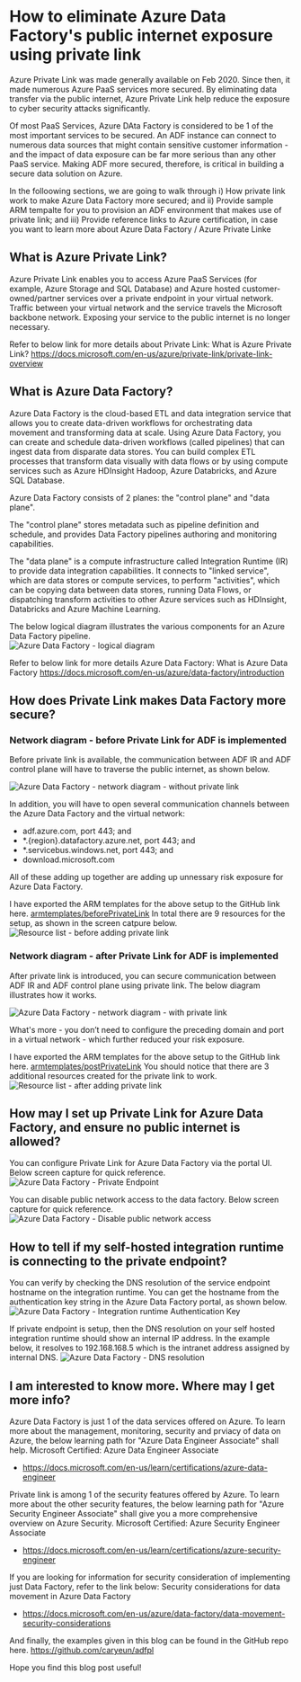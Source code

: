 # How to eliminate Azure Data Factory's public internet exposure using private link

Azure Private Link was made generally available on Feb 2020.  Since then, it made numerous Azure PaaS services more secured.  By eliminating data transfer via the public internet, Azure Private Link help reduce the exposure to cyber security attacks significantly.

Of most PaaS Services, Azure DAta Factory is considered to be 1 of the most important services to be secured. An ADF instance can connect to numerous data sources that might contain sensitive customer information - and the impact of data exposure can be far more serious than any other PaaS service.  Making ADF more secured, therefore, is critical in building a secure data solution on Azure.

In the folloowing sections, we are going to walk through
i) How private link work to make Azure Data Factory more secured; and
ii) Provide sample ARM tempalte for you to provision an ADF environment that makes use of private link; and
iii) Provide reference links to Azure certification, in case you want to learn more about Azure Data Factory / Azure Private Linke

## What is Azure Private Link?
Azure Private Link enables you to access Azure PaaS Services (for example, Azure Storage and SQL Database) and Azure hosted customer-owned/partner services over a private endpoint in your virtual network.
Traffic between your virtual network and the service travels the Microsoft backbone network. Exposing your service to the public internet is no longer necessary.

Refer to below link for more details about Private Link:
 What is Azure Private Link?
 https://docs.microsoft.com/en-us/azure/private-link/private-link-overview


## What is Azure Data Factory?
Azure Data Factory is the cloud-based ETL and data integration service that allows you to create data-driven workflows for orchestrating data movement and transforming data at scale. Using Azure Data Factory, you can create and schedule data-driven workflows (called pipelines) that can ingest data from disparate data stores. You can build complex ETL processes that transform data visually with data flows or by using compute services such as Azure HDInsight Hadoop, Azure Databricks, and Azure SQL Database.

Azure Data Factory consists of 2 planes: the "control plane" and "data plane".

The "control plane" stores metadata such as pipeline definition and schedule, and provides Data Factory pipelines authoring and monitoring capabilities.  

The "data plane" is a compute infrastructure called Integration Runtime (IR) to provide data integration capabilities.   It connects to "linked service", which are data stores or compute services, to perform "activities", which can be copying data between data stores, running Data Flows, or dispatching transform activities to other Azure services such as HDInsight, Databricks and Azure Machine Learning. 

The below logical diagram illustrates the various components for an Azure Data Factory pipeline.  
![Azure Data Factory - logical diagram](media/ADF_Overview.png)

Refer to below link for more details Azure Data Factory:
 What is Azure Data Factory
 https://docs.microsoft.com/en-us/azure/data-factory/introduction


## How does Private Link makes Data Factory more secure?

### Network diagram - before Private Link for ADF is implemented
Before private link is available, the communication between ADF IR and ADF control plane will have to traverse the public internet, as shown below.

![Azure Data Factory - network diagram - without private link](media/ADF_BeforePrivateLink.png)

In addition, you will have to open several communication channels between the Azure Data Factory and the virtual network:
- adf.azure.com, port 443; and
- \*.{region}.datafactory.azure.net, port 443; and
- \*.servicebus.windows.net, port 443; and
- download.microsoft.com

All of these adding up together are adding up unnessary risk exposure for Azure Data Factory.


I have exported the ARM templates for the above setup to the GitHub link here.  [armtemplates/beforePrivateLink](https://github.com/caryeun/adfpl/tree/main/armtemplates/beforePrivateLink)
In total there are 9 resources for the setup, as shown in the screen catpure below.
![Resource list - before adding private link](media/beforePrivateLink_resourceList.PNG)

### Network diagram - after  Private Link for ADF is implemented
After private link is introduced, you can secure communication between ADF IR and ADF control plane using private link.  The below diagram illustrates how it works.  

![Azure Data Factory - network diagram - with private link](media/ADF_PostPrivateLink.png)

What's more - you don’t need to configure the preceding domain and port in a virtual network - which further reduced your risk exposure.


I have exported the ARM templates for the above setup to the GitHub link here.  [armtemplates/postPrivateLink](https://github.com/caryeun/adfpl/tree/main/armtemplates/postPrivateLink)
You should notice that there are 3 additional resources created for the private link to work. 
![Resource list - after adding private link](media/postPrivateLink_resourceList.PNG)


## How may I set up Private Link for Azure Data Factory, and ensure no public internet is allowed?

You can configure Private Link for Azure Data Factory via the portal UI.  Below screen capture for quick reference. 
![Azure Data Factory - Private Endpoint](https://docs.microsoft.com/en-us/azure/data-factory/media/data-factory-private-link/create-private-endpoint.png)

You can disable public network access to the data factory.  Below screen capture for quick reference.
![Azure Data Factory - Disable public network access](https://docs.microsoft.com/en-us/azure/data-factory/media/data-factory-private-link/create-private-endpoint.png)


## How to tell if my self-hosted integration runtime is connecting to the private endpoint?
You can verify by checking the DNS resolution of the service endpoint hostname on the integration runtime.  You can get the hostname from the authentication key string in the Azure Data Factory portal, as shown below.
![Azure Data Factory - Integration runtime Authentication Key](media/adfPrivateLinkeServiceEndPoint.png)

If private endpoint is setup, then the DNS resolution on your self hosted integration runtime should show an internal IP address. In the example below, it resolves to 192.168.168.5 which is the intranet address assigned by internal DNS. 
![Azure Data Factory - DNS resolution](media/adfPrivateLinkeServiceEndPoint_resolveToInternalIp.png)


## I am interested to know more.  Where may I get more info?

Azure Data Factory is just 1 of the data services offered on Azure. To learn more about the management, monitoring, security and prviacy of data on Azure, the below learning path for "Azure Data Engineer Associate" shall help.
 Microsoft Certified: Azure Data Engineer Associate
 - https://docs.microsoft.com/en-us/learn/certifications/azure-data-engineer

Private link is among 1 of the security features offered by Azure.  To learn more about the other security features, the below learning path for "Azure Security Engineer Associate" shall give you a more comprehensive overview on Azure Security. 
 Microsoft Certified: Azure Security Engineer Associate
 - https://docs.microsoft.com/en-us/learn/certifications/azure-security-engineer
 
If you are looking for information for security consideration of implementing just Data Factory, refer to the link below:
 Security considerations for data movement in Azure Data Factory
 - https://docs.microsoft.com/en-us/azure/data-factory/data-movement-security-considerations

And finally, the examples given in this blog can be found in the GitHub repo here.  https://github.com/caryeun/adfpl

Hope you find this blog post useful!


